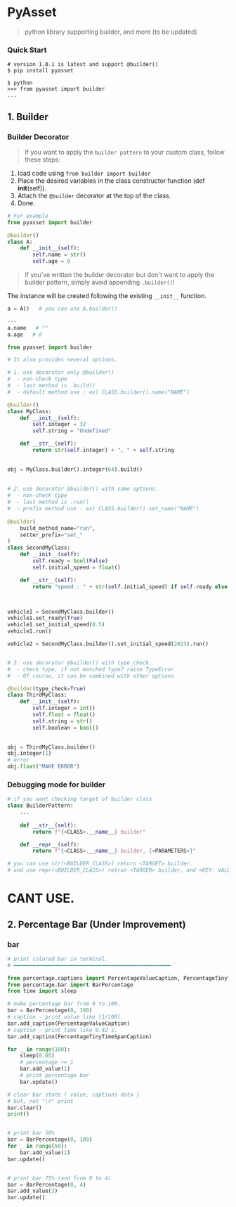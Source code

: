 # PyAsset
> python library supporting builder, and more (to be updated)


### Quick Start
```shell
# version 1.0.1 is latest and support @builder()
$ pip install pyasset

$ python
>>> from pyasset import builder
...
```



## 1. Builder 
### Builder Decorator

> If you want to apply the `builder pattern` to your custom class, follow these steps:
1. load code using `from builder import builder`
2. Place the desired variables in the class constructor function (def __init__(self)).
3. Attach the `@builder` decorator at the top of the class.
4. Done.

```python
# For example
from pyasset import builder

@builder()
class A:
    def __init__(self):
        self.name = str()
        self.age = 0
```

> If you've written the builder decorator but don't want to apply the builder pattern, simply avoid appending `.builder()`!  

The instance will be created following the existing `__init__` function.

```python
a = A()   # you can use A.builder() 

---
a.name   # ""
a.age   # 0
```

```python
from pyasset import builder

# It also provides several options.

# 1. use decorator only @builder()
#  - non-check type
#  - last method is .build()
#  - default method use : ex) CLASS.builder().name("NAME")

@builder()
class MyClass:
    def __init__(self):
        self.integer = 32
        self.string = "Undefined"

    def __str__(self):
        return str(self.integer) + ", " + self.string

    
obj = MyClass.builder().integer(64).build()
    
    
# 2. use decorator @builder() with some options.
#  - non-check type
#  - last method is .run()
#  - prefix method use : ex) CLASS.builder().set_name("NAME")
    
@builder(
    build_method_name="run",
    setter_prefix="set_"
)
class SecondMyClass:
    def __init__(self):
        self.ready = bool(False)
        self.initial_speed = float()

    def __str__(self):
        return "speed : " + str(self.initial_speed) if self.ready else "not ready."



vehicle1 = SecondMyClass.builder()
vehicle1.set_ready(True)
vehicle1.set_initial_speed(0.5)
vehicle1.run()

vehicle2 = SecondMyClass.builder().set_initial_speed(2023).run()


# 3. use decorator @builder() with type_check.
#  - check type, if not matched type? raise TypeError
#  - Of course, it can be combined with other options

@builder(type_check=True)
class ThirdMyClass:
    def __init__(self):
        self.integer = int()
        self.float = float()
        self.string = str()
        self.boolean = bool()

        
obj = ThirdMyClass.builder()
obj.integer(1)
# error
obj.float("MAKE ERROR")
```

### Debugging mode for builder
```python
# if you want checking target of builder class
class BuilderPattern:
    ...
    
    def __str__(self):
        return f"{<CLASS>.__name__} builder"

    def __repr__(self):
        return f"{<CLASS>.__name__} builder, {<PARAMETERS>}"

# you can use str(<BUILDER_CLASS>) return <TARGET> builder.
# and use repr(<BUILDER_CLASS>) retrun <TARGER> builder, and <KEY: VALUE> maps.
```


# CANT USE.
## 2. Percentage Bar (Under Improvement)

### bar

```python
# print colored bar in terminal.
# ━━━━━━━━━━━━━━━━━━━━━━━━━━━━━━━━━━━━━━━━━━━━━━━━━━ 

from percentage.captions import PercentageValueCaption, PercentageTinyTimeSpanCaption
from percentage.bar import BarPercentage
from time import sleep

# make percentage bar from 0 to 100.
bar = BarPercentage(0, 100)
# caption - print value like [1/100].
bar.add_caption(PercentageValueCaption)
# caption - print time like 0.42 s.
bar.add_caption(PercentageTinyTimeSpanCaption)

for _ in range(100):
    sleep(0.05)
    # percentage += 1
    bar.add_value(1)
    # print percentage bar
    bar.update()

# clear bar state ( value, captions data )
# but, not "\n" print
bar.clear()
print()


# print bar 50%
bar = BarPercentage(0, 100)
for _ in range(50):
    bar.add_value(1)
bar.update()


# print bar 75% (and from 0 to 4)
bar = BarPercentage(0, 4)
bar.add_value(3)
bar.update()
```